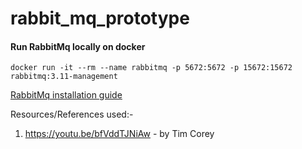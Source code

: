 # rabbit_mq_prototype

#### Run RabbitMq locally on docker
```docker
docker run -it --rm --name rabbitmq -p 5672:5672 -p 15672:15672 rabbitmq:3.11-management
 ```
 
 [RabbitMq installation guide](https://www.rabbitmq.com/download.html)


Resources/References used:-
1. https://youtu.be/bfVddTJNiAw - by Tim Corey
